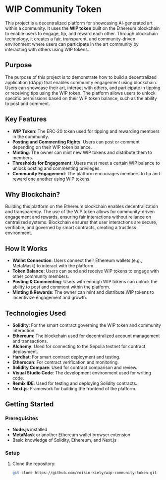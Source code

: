 # WIP Community Token

This project is a decentralized platform for showcasing AI-generated art within a community. It uses the **WIP token** built on the Ethereum blockchain to enable users to engage, tip, and reward each other. Through blockchain technology, it creates a fair, transparent, and community-driven environment where users can participate in the art community by interacting with others using WIP tokens.

## Purpose

The purpose of this project is to demonstrate how to build a decentralized application (dApp) that enables community engagement using blockchain. Users can showcase their art, interact with others, and participate in tipping or receiving tips using the WIP token. The platform allows users to unlock specific permissions based on their WIP token balance, such as the ability to post and comment.

## Key Features

- **WIP Token**: The ERC-20 token used for tipping and rewarding members in the community.
- **Posting and Commenting Rights**: Users can post or comment depending on their WIP token balance.
- **Minting**: The owner can mint new WIP tokens and distribute them to members.
- **Thresholds for Engagement**: Users must meet a certain WIP balance to unlock posting and commenting privileges.
- **Community Engagement**: The platform encourages members to tip and reward one another using WIP tokens.

## Why Blockchain?

Building this platform on the Ethereum blockchain enables decentralization and transparency. The use of the WIP token allows for community-driven engagement and rewards, ensuring fair interactions without reliance on centralized systems. Blockchain ensures that user interactions are secure, verifiable, and governed by smart contracts, creating a trustless environment.

## How It Works

- **Wallet Connection**: Users connect their Ethereum wallets (e.g., MetaMask) to interact with the platform.
- **Token Balance**: Users can send and receive WIP tokens to engage with other community members.
- **Posting & Commenting**: Users with enough WIP tokens can unlock the ability to post and comment within the platform.
- **Minting & Rewards**: The owner can mint and distribute WIP tokens to incentivize engagement and growth.

## Technologies Used

- **Solidity**: For the smart contract governing the WIP token and community interaction.
- **Ethereum**: The blockchain used for decentralized account management and transactions.
- **Alchemy**: Used for connecting to the Sepolia testnet for contract deployment.
- **Hardhat**: For smart contract deployment and testing.
- **Etherscan**: For contract verification and monitoring.
- **Solidity Compare**: Used for contract comparison and review.
- **Visual Studio Code**: The development environment used for writing code.
- **Remix IDE**: Used for testing and deploying Solidity contracts.
- **Next.js**: Framework for building the frontend of the platform.

## Getting Started

### Prerequisites

- **Node.js** installed
- **MetaMask** or another Ethereum wallet browser extension
- Basic knowledge of Solidity, Ethereum, and Next.js

### Setup

1. Clone the repository:
   ```bash
   git clone https://github.com/roisin-kiely/wip-community-token.git
